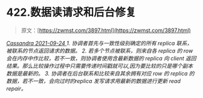 <!--yml
category: 未分类
date: 0001-01-01 00:00:00
--->

# 422.数据读请求和后台修复

> 原文：[https://zwmst.com/3897.html](https://zwmst.com/3897.html)

   [ *Cassandra* ](https://zwmst.com/cassandra)*[ <time datetime="2021-09-24T15:04:27+08:00"> 2021-09-24 </time> ](https://zwmst.com/3897.html)  1.  协调者首先与一致性级别确定的所有 replica 联系，被联系的节点返回请求的数据。
2.  若多个节点被联系，则来自各 replica 的 row 会在内存中作比较，若不一致，则协调者使用含最新数据的 replica 向 client 返回结果。那么比较操作过程中只需要传递时间戳就可以,因为要比较的只是哪个副本数据是最新的。
3.  协调者在后台联系和比较来自其余拥有对应 row 的 replica 的数据，若不一致，会向过时的replica 发写请求用最新的数据进行更新 read repair。*